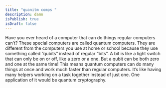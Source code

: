 ```yaml
---
title: "quanitm comps "
description: damn
isPublish: true
isDraft: false
---
```

Have you ever heard of a computer that can do things regular computers can’t? These special computers are called quantum computers. They are different from the computers you use at home or school because they use something called “qubits” instead of regular “bits”. A bit is like a light switch that can only be on or off, like a zero or a one. But a qubit can be both zero and one at the same time! This means quantum computers can do many things at once and work much faster than regular computers. It’s like having many helpers working on a task together instead of just one. One application of it would be quantum cryptography.